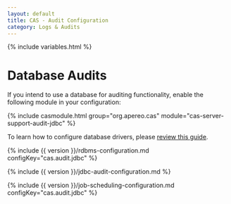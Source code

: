 ```yaml
---
layout: default
title: CAS - Audit Configuration
category: Logs & Audits
---
```

{% include variables.html %}

# Database Audits

If you intend to use a database for auditing functionality, enable the following module in your configuration:

{% include casmodule.html group="org.apereo.cas" module="cas-server-support-audit-jdbc" %}

To learn how to configure database drivers, please [review this guide](../installation/JDBC-Drivers.html).

{% include {{ version }}/rdbms-configuration.md configKey="cas.audit.jdbc" %}

{% include {{ version }}/jdbc-audit-configuration.md %}

{% include {{ version }}/job-scheduling-configuration.md configKey="cas.audit.jdbc" %}
